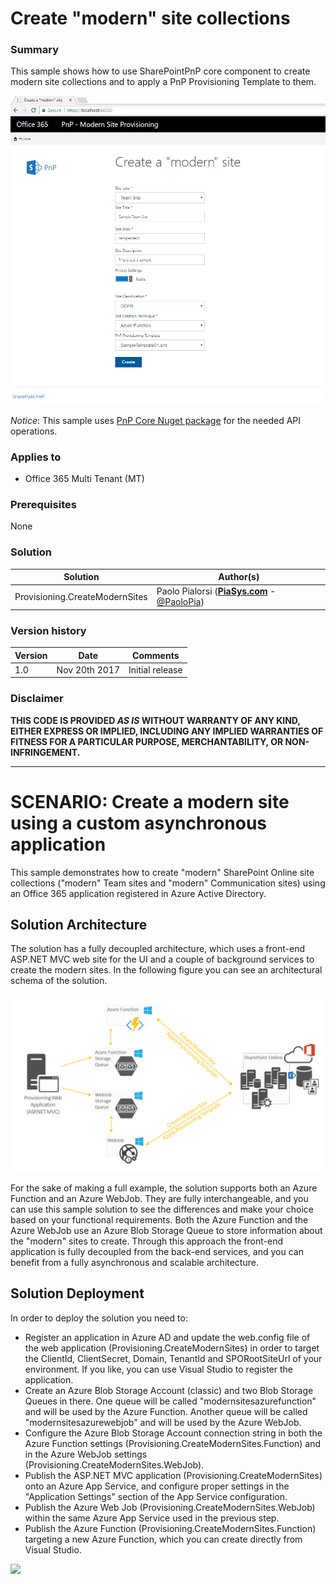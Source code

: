 # Create "modern" site collections #

### Summary ###
This sample shows how to use SharePointPnP core component to create modern site collections and to apply a PnP Provisioning Template to them.

![The Web UI of the Provisioning sample application](./images/Provisioning.CreateModernSites-Web-UI.png)

*Notice*: This sample uses [PnP Core Nuget package](https://github.com/SharePoint/PnP-Sites-Core) for the needed API operations.

### Applies to ###
-  Office 365 Multi Tenant (MT)

### Prerequisites ###
None

### Solution ###
Solution | Author(s)
---------|----------
Provisioning.CreateModernSites | Paolo Pialorsi (**[PiaSys.com](https://piasys.com/)** - [@PaoloPia](https://twitter.com/PaoloPia))

### Version history ###
Version  | Date | Comments
---------| -----| --------
1.0  | Nov 20th 2017 | Initial release

### Disclaimer ###
**THIS CODE IS PROVIDED *AS IS* WITHOUT WARRANTY OF ANY KIND, EITHER EXPRESS OR IMPLIED, INCLUDING ANY IMPLIED WARRANTIES OF FITNESS FOR A PARTICULAR PURPOSE, MERCHANTABILITY, OR NON-INFRINGEMENT.**


----------
# SCENARIO: Create a modern site using a custom asynchronous application #
This sample demonstrates how to create "modern" SharePoint Online site collections ("modern" Team sites and "modern" Communication sites) using an Office 365 application registered in Azure Active Directory.

## Solution Architecture ##
The solution has a fully decoupled architecture, which uses a front-end ASP.NET MVC web site for the UI and a couple of background services to create the modern sites. In the following figure you can see an architectural schema of the solution.

![The Web UI of the Provisioning sample application](./images/Provisioning.CreateModernSites.Architecture.png)

For the sake of making a full example, the solution supports both an Azure Function and an Azure WebJob. They are fully interchangeable, and you can use this sample solution to see the differences and make your choice based on your functional requirements. Both the Azure Function and the Azure WebJob use an Azure Blob Storage Queue to store information about the "modern" sites to create. Through this approach the front-end application is fully decoupled from the back-end services, and you can benefit from a fully asynchronous and scalable architecture.

## Solution Deployment ##
In order to deploy the solution you need to:
* Register an application in Azure AD and update the web.config file of the web application (Provisioning.CreateModernSites) in order to target the ClientId, ClientSecret, Domain, TenantId and SPORootSiteUrl of your environment. If you like, you can use Visual Studio to register the application.
* Create an Azure Blob Storage Account (classic) and two Blob Storage Queues in there. One queue will be called "modernsitesazurefunction" and will be used by the Azure Function. Another queue will be called "modernsitesazurewebjob" and will be used by the Azure WebJob. 
* Configure the Azure Blob Storage Account connection string in both the Azure Function settings (Provisioning.CreateModernSites.Function) and  in the Azure WebJob settings (Provisioning.CreateModernSites.WebJob).
* Publish the ASP.NET MVC application (Provisioning.CreateModernSites) onto an Azure App Service, and configure proper settings in the "Application Settings" section of the App Service configuration.
* Publish the Azure Web Job (Provisioning.CreateModernSites.WebJob) within the same Azure App Service used in the  previous step.
* Publish the Azure Function (Provisioning.CreateModernSites.Function) targeting a new Azure Function, which you can create directly from Visual Studio.

<img src="https://telemetry.sharepointpnp.com/pnp/samples/Provisioning.CreateModernSites" />